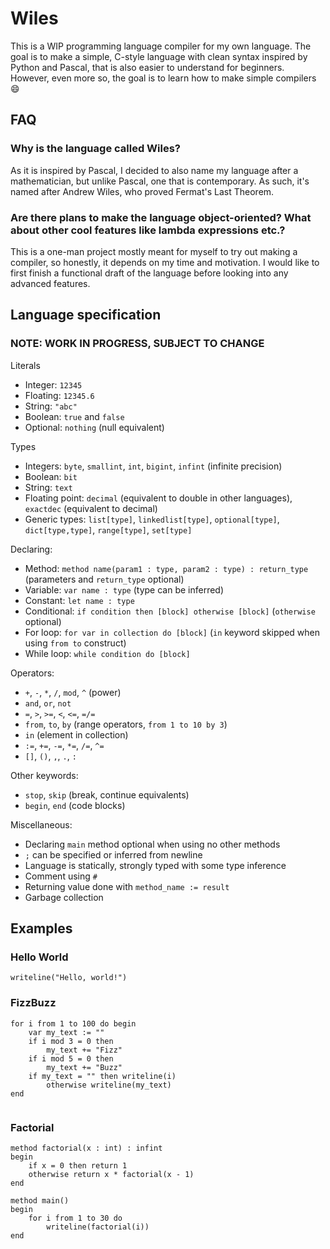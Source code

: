 # Wiles

This is a WIP programming language compiler for my own language. The goal is to make a simple, C-style language with clean syntax inspired by Python and Pascal, that is also easier to understand for beginners. However, even more so, the goal is to learn how to make simple compilers 😄

## FAQ
### Why is the language called Wiles?
As it is inspired by Pascal, I decided to also name my language after a mathematician, but unlike Pascal, one that is contemporary. As such, it's named after Andrew Wiles, who proved Fermat's Last Theorem.

### Are there plans to make the language object-oriented? What about other cool features like lambda expressions etc.?
This is a one-man project mostly meant for myself to try out making a compiler, so honestly, it depends on my time and motivation. I would like to first finish a functional draft of the language before looking into any advanced features.

## Language specification
### NOTE: WORK IN PROGRESS, SUBJECT TO CHANGE

Literals

- Integer: `12345`
- Floating: `12345.6`
- String: `"abc"`
- Boolean: `true` and `false`
- Optional: `nothing` (null equivalent)

Types
- Integers: `byte`, `smallint`, `int`, `bigint`, `infint` (infinite precision)
- Boolean: `bit`
- String: `text`
- Floating point: `decimal` (equivalent to double in other languages), `exactdec` (equivalent to decimal)
- Generic types: `list[type]`, `linkedlist[type]`, `optional[type]`, `dict[type,type]`, `range[type]`, `set[type]`

Declaring:
- Method: `method name(param1 : type, param2 : type) : return_type` (parameters and `return_type` optional)
- Variable: `var name : type` (type can be inferred)
- Constant: `let name : type`
- Conditional: `if condition then [block] otherwise [block]` (`otherwise` optional)
- For loop: `for var in collection do [block]` (`in` keyword skipped when using `from to` construct)
- While loop: `while condition do [block]`

Operators:
- `+`, `-`, `*`, `/`, `mod`, `^` (power)
- `and`, `or`, `not`
- `=`, `>`, `>=`, `<`, `<=`, `=/=`
- `from`, `to`, `by` (range operators, `from 1 to 10 by 3`)
- `in` (element in collection)
- `:=`, `+=`, `-=`, `*=`, `/=`, `^=`
- `[]`, `()`, `,`, `.`, `:`

Other keywords:
- `stop`, `skip` (break, continue equivalents)
- `begin`, `end` (code blocks)

Miscellaneous:
- Declaring `main` method optional when using no other methods
- `;` can be specified or inferred from newline
- Language is statically, strongly typed with some type inference
- Comment using `#`
- Returning value done with `method_name := result`
- Garbage collection

## Examples
### Hello World
```
writeline("Hello, world!")
```
### FizzBuzz
```
for i from 1 to 100 do begin
    var my_text := ""
    if i mod 3 = 0 then
        my_text += "Fizz"
    if i mod 5 = 0 then
        my_text += "Buzz"
    if my_text = "" then writeline(i)
        otherwise writeline(my_text)
end
    
```
### Factorial

```
method factorial(x : int) : infint
begin
    if x = 0 then return 1
    otherwise return x * factorial(x - 1)
end

method main()
begin
    for i from 1 to 30 do
        writeline(factorial(i))
end

```
